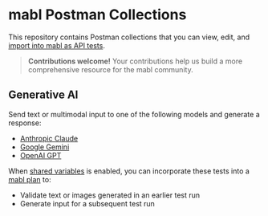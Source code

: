 # mabl Postman Collections
This repository contains Postman collections that you can view, edit, and [import into mabl as API tests](https://help.mabl.com/hc/en-us/articles/19078193969940).

> **Contributions welcome!**
> Your contributions help us build a more comprehensive resource for the mabl community.
  
## Generative AI
Send text or multimodal input to one of the following models and generate a response:
- [Anthropic Claude](https://docs.anthropic.com/en/api/getting-started)
- [Google Gemini](https://ai.google.dev/gemini-api/docs)
- [OpenAI GPT](https://platform.openai.com/docs/api-reference/introduction)
  
When [shared variables](https://help.mabl.com/hc/articles/17750199158804) is enabled, you can incorporate these tests into a [mabl plan](https://help.mabl.com/hc/articles/17780887930516) to:
- Validate text or images generated in an earlier test run
- Generate input for a subsequent test run
